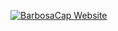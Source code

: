 [![BarbosaCap Website](https://repository-images.githubusercontent.com/300439387/42334900-0572-11eb-832b-a02ff3f6f8e1)](https://barbosacap.com)

